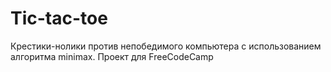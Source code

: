 # Tic-tac-toe

Крестики-нолики против непобедимого компьютера с использованием алгоритма minimax. Проект для FreeCodeCamp